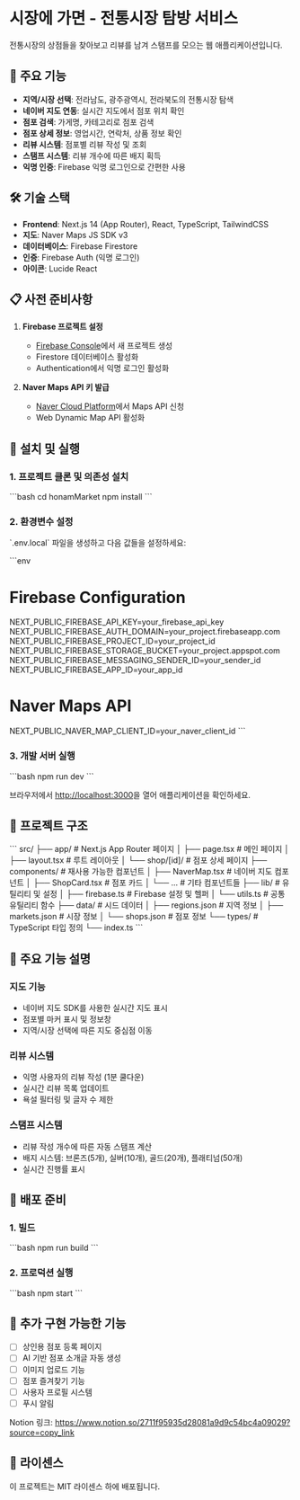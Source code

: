 # 시장에 가면 - 전통시장 탐방 서비스

전통시장의 상점들을 찾아보고 리뷰를 남겨 스탬프를 모으는 웹 애플리케이션입니다.

## 🎯 주요 기능

- **지역/시장 선택**: 전라남도, 광주광역시, 전라북도의 전통시장 탐색
- **네이버 지도 연동**: 실시간 지도에서 점포 위치 확인
- **점포 검색**: 가게명, 카테고리로 점포 검색
- **점포 상세 정보**: 영업시간, 연락처, 상품 정보 확인
- **리뷰 시스템**: 점포별 리뷰 작성 및 조회
- **스탬프 시스템**: 리뷰 개수에 따른 배지 획득
- **익명 인증**: Firebase 익명 로그인으로 간편한 사용

## 🛠 기술 스택

- **Frontend**: Next.js 14 (App Router), React, TypeScript, TailwindCSS
- **지도**: Naver Maps JS SDK v3
- **데이터베이스**: Firebase Firestore
- **인증**: Firebase Auth (익명 로그인)
- **아이콘**: Lucide React

## 📋 사전 준비사항

1. **Firebase 프로젝트 설정**
   - [Firebase Console](https://console.firebase.google.com)에서 새 프로젝트 생성
   - Firestore 데이터베이스 활성화
   - Authentication에서 익명 로그인 활성화

2. **Naver Maps API 키 발급**
   - [Naver Cloud Platform](https://console.ncloud.com)에서 Maps API 신청
   - Web Dynamic Map API 활성화

## 🚀 설치 및 실행

### 1. 프로젝트 클론 및 의존성 설치

\`\`\`bash
cd honamMarket
npm install
\`\`\`

### 2. 환경변수 설정

\`.env.local\` 파일을 생성하고 다음 값들을 설정하세요:

\`\`\`env
# Firebase Configuration
NEXT_PUBLIC_FIREBASE_API_KEY=your_firebase_api_key
NEXT_PUBLIC_FIREBASE_AUTH_DOMAIN=your_project.firebaseapp.com
NEXT_PUBLIC_FIREBASE_PROJECT_ID=your_project_id
NEXT_PUBLIC_FIREBASE_STORAGE_BUCKET=your_project.appspot.com
NEXT_PUBLIC_FIREBASE_MESSAGING_SENDER_ID=your_sender_id
NEXT_PUBLIC_FIREBASE_APP_ID=your_app_id

# Naver Maps API
NEXT_PUBLIC_NAVER_MAP_CLIENT_ID=your_naver_client_id
\`\`\`

### 3. 개발 서버 실행

\`\`\`bash
npm run dev
\`\`\`

브라우저에서 [http://localhost:3000](http://localhost:3000)을 열어 애플리케이션을 확인하세요.

## 📁 프로젝트 구조

\`\`\`
src/
├── app/                    # Next.js App Router 페이지
│   ├── page.tsx           # 메인 페이지
│   ├── layout.tsx         # 루트 레이아웃
│   └── shop/[id]/         # 점포 상세 페이지
├── components/             # 재사용 가능한 컴포넌트
│   ├── NaverMap.tsx       # 네이버 지도 컴포넌트
│   ├── ShopCard.tsx       # 점포 카드
│   └── ...                # 기타 컴포넌트들
├── lib/                    # 유틸리티 및 설정
│   ├── firebase.ts        # Firebase 설정 및 헬퍼
│   └── utils.ts           # 공통 유틸리티 함수
├── data/                   # 시드 데이터
│   ├── regions.json       # 지역 정보
│   ├── markets.json       # 시장 정보
│   └── shops.json         # 점포 정보
└── types/                  # TypeScript 타입 정의
    └── index.ts
\`\`\`

## 🔧 주요 기능 설명

### 지도 기능
- 네이버 지도 SDK를 사용한 실시간 지도 표시
- 점포별 마커 표시 및 정보창
- 지역/시장 선택에 따른 지도 중심점 이동

### 리뷰 시스템
- 익명 사용자의 리뷰 작성 (1분 쿨다운)
- 실시간 리뷰 목록 업데이트
- 욕설 필터링 및 글자 수 제한

### 스탬프 시스템
- 리뷰 작성 개수에 따른 자동 스탬프 계산
- 배지 시스템: 브론즈(5개), 실버(10개), 골드(20개), 플래티넘(50개)
- 실시간 진행률 표시

## 🚀 배포 준비

### 1. 빌드
\`\`\`bash
npm run build
\`\`\`

### 2. 프로덕션 실행
\`\`\`bash
npm start
\`\`\`

## 📝 추가 구현 가능한 기능

- [ ] 상인용 점포 등록 페이지
- [ ] AI 기반 점포 소개글 자동 생성
- [ ] 이미지 업로드 기능
- [ ] 점포 즐겨찾기 기능
- [ ] 사용자 프로필 시스템
- [ ] 푸시 알림

Notion 링크:
https://www.notion.so/2711f95935d28081a9d9c54bc4a09029?source=copy_link

## 📄 라이센스

이 프로젝트는 MIT 라이센스 하에 배포됩니다.
